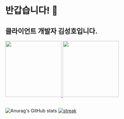 # 반갑습니다! 👋
## 클라이언트 개발자 김성호입니다.
<div align="left">
<a href="https://mercury-truck-859.notion.site/e7d27601569b4e1f873f917c81ff529f">
 <img src="https://cdn.digitaltoday.co.kr/news/photo/202008/244369_212315_639.jpg" width="175" height="175" margin="100">

<a href="https://longseonghoshortseongmidseongho.tistory.com/" target="_blank">
 <img src="https://i.namu.wiki/i/Jz0MFNR7_7LHx1Yda0Hy6929g3BD5fWmaARdUMMFPkFIAVC_ewY7BEcoIGhepmTKRBKmSxRSUBjI7pklIZLaAA.svg" width="175" height="175">
<a>
</div>

<br>

![Anurag's GitHub stats](https://github-readme-stats.vercel.app/api?username=rlatjdgh1122&show_icons=true&theme=radical)
[![streak](https://github-readme-streak-stats.herokuapp.com/?user=rlatjdgh1122&theme=calm)](https://github.com/rlatjdgh1122)
<!--
**rlatjdgh1122/rlatjdgh1122** is a ✨ _special_ ✨ repository because its `README.md` (this file) appears on your GitHub profile.

Here are some ideas to get you started:

- 🔭 I’m currently working on ...
- 🌱 I’m currently learning ...
- 👯 I’m looking to collaborate on ...
- 🤔 I’m looking for help with ...
- 💬 Ask me about ...
- 📫 How to reach me: ...
- 😄 Pronouns: ...
- ⚡ Fun fact: ...
-->
